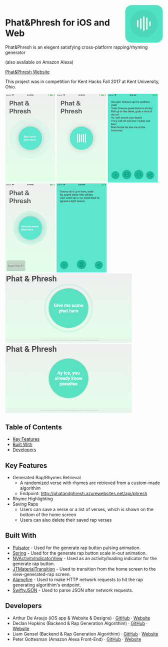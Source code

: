 <img src="/PhatPhresh-Art/PhatAndPhresh-120px.png" alt="Phat & Phresh Logo" align="right" height="120" />

# Phat&Phresh for iOS and Web 
Phat&Phresh is an elegent satisfying cross-platform rapping/rhyming generator 

(also avaliable on Amazon Alexa)

[Phat&Phresh Website](http://162.253.176.177/)

This project was in competition for Kent Hacks Fall 2017 at Kent University, Ohio.

<img src="/PhatPhresh-Art/1-phatphresh-screenshot.png" alt="Phat&Phresh Screenshot 2" width="160" /> <img src="/PhatPhresh-Art/2-phatphresh-screenshot.png" alt="Phat&Phresh Screenshot 2" width="160" /> <img src="/PhatPhresh-Art/4-phatphresh-screenshot.png" alt="Phat&Phresh Screenshot 4" width="160" /> <img src="/PhatPhresh-Art/5-phatphresh-screenshot.png" alt="Phat&Phresh Screenshot 5" width="160" /> <img src="/PhatPhresh-Art/7-phatphresh-screenshot.png" alt="Phat&Phresh Screenshot 7" width="160" />
<img src="/PhatPhresh-Art/1-mac-phatphresh-screenshot.png" alt="Phat&Phresh Screenshot 1 Mac" width="405"/>
<img src="/PhatPhresh-Art/2-mac-phatphresh-screenshot.png" alt="Phat&Phresh Screenshot 2 Mac" width="405"/>

## Table of Contents

* [Key Features](#key-features)
* [Built With](#built-with)
* [Developers](#developers)

## <a name="key-features"></a>Key Features

* Generated Rap/Rhymes Retrieval
  - A randomized verse with rhymes are retrieved from a custom-made algorithim
  - Endpoint: http://phatandphresh.azurewebsites.net/api/phresh
* Rhyme Highlighting
* Saving Raps
  - Users can save a verse or a list of verses, which is shown on the bottom of the home screen
  - Users can also delete their saved rap verses

## <a name="built-with"></a>Built With

* [Pulsator](https://github.com/shu223/Pulsator) - Used for the generate rap button pulsing animation.
* [Spring](https://github.com/MengTo/Spring) - Used for the generate rap button scale in-out animation.
* [NVActivityIndicatorView](https://github.com/ninjaprox/NVActivityIndicatorView) - Used as an activity/loading indicator for the generate rap button.
* [JTMaterialTransition](https://github.com/jonathantribouharet/JTMaterialTransition) - Used to transition from the home screen to the view-generated-rap screen.
* [Alamofire](https://github.com/Alamofire/Alamofire) - Used to make HTTP network requests to hit the rap generating algorithim's endpoint.
* [SwiftyJSON](https://github.com/SwiftyJSON/SwiftyJSON) - Used to parse JSON after network requests.

## <a name="developers">Developers

* Arthur De Araujo (iOS app & Website & Designs) · [GitHub](https://github.com/wafflez180) · [Website](http://www.arthurdearaujo.com/)
* Declan Hopkins (Backend & Rap Generation Algorithim) · [GitHub](https://github.com/Dooskington) · [Website](http://www.declanhopkins.com/)
* Liam Gensel (Backend & Rap Generation Algorithim) · [GitHub](https://github.com/liamgens) · [Website](http://www.liamgensel.com/)
* Peter Gottesman (Amazon Alexa Front-End) · [GitHub](https://github.com/petergottesman) · [Website](http://www.petergottesman.com/)
